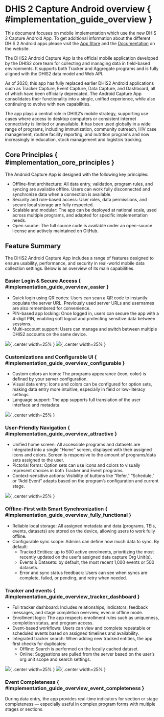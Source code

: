 # DHIS 2 Capture Android overview { #implementation_guide_overview }

This document focuses on mobile implementation which use the new DHIS 2 Capture Android App. To get additional information about the different DHIS 2 Android apps please visit the [App Store](https://www.dhis2.org/app-store) and the [Documentation](https://www.dhis2.org/android-documentation) on the website. 

The DHIS2 Android Capture App is the official mobile application developed by the DHIS2 core team for collecting and managing data in field-based environments. It supports both Tracker and Aggregate programs and is fully aligned with the DHIS2 data model and Web API.

As of 2020, this app has fully replaced earlier DHIS2 Android applications such as Tracker Capture, Event Capture, Data Capture, and Dashboard, all of which have been officially deprecated. The Android Capture App consolidates their functionality into a single, unified experience, while also continuing to evolve with new capabilities.

The app plays a central role in DHIS2’s mobile strategy, supporting use cases where access to desktop computers or consistent internet connectivity is limited or unavailable. It has been used globally in a wide range of programs, including immunization, community outreach, HIV case management, routine facility reporting, and nutrition programs and now increasingly in education, stock management and logistics tracking.

## Core Principles { #implementation_core_principles }
The Android Capture App is designed with the following key principles:

* Offline-first architecture: All data entry, validation, program rules, and syncing are available offline. Users can work fully disconnected and synchronize data when a connection is available.
* Security and role-based access: User roles, data permissions, and secure local storage are fully respected.
* Scalable and modular: The app can be deployed at national scale, used across multiple programs, and adapted for specific implementation needs.
* Open source: The full source code is available under an open-source license and actively maintained on GitHub.

## Feature Summary
The DHIS2 Android Capture App includes a range of features designed to ensure usability, performance, and security in real-world mobile data collection settings. Below is an overview of its main capabilities.

### Easier Login & Secure Access { #implementation_guide_overview_easier }

* Quick login using QR codes: Users can scan a QR code to instantly populate the server URL. Previously used server URLs and usernames are also remembered for convenience.
* PIN-based app locking: Once logged in, users can secure the app with a 4-digit PIN, enabling soft logout and protecting sensitive data between sessions.
* Multi-account support: Users can manage and switch between multiple DHIS2 accounts on the same device.

![](resources/images/implementation-guide-overview-login.png){ .center width=25% }
![](resources/images/implementation-guide-overview-login2.png){ .center width=25% }


### Customizations and Configurable UI { #implementation_guide_overview_configurable }

* Custom colors an icons: The programs appearance (icon, color) is defined by your server configuration.
* Visual data entry: Icons and colors can be configured for option sets, making data entry more intuitive, especially in field or low-literacy settings.
* Language support: The app supports full translation of the user interface and metadata.

![](resources/images/implementation-guide-overview-custom.png){ .center width=25% }


### User-Friendly Navigation { #implementation_guide_overview_attractive }

* Unified home screen: All accessible programs and datasets are integrated into a single "Home" screen, displayed with their assigned icons and colors. Screen is responsive to the amount of programs/data sets assigned to the user.
* Pictorial forms: Option sets can use icons and colors to visually represent choices in both Tracker and Event programs.
* Context-sensitive actions: Visibility of buttons like “Refer,” “Schedule,” or “Add Event” adapts based on the program’s configuration and current stage.

![](resources/images/implementation-guide-overview-custom2.png){ .center width=25% }


### Offline-First with Smart Synchronization { #implementation_guide_overview_fully_functional }

* Reliable local storage: All assigned metadata and data (programs, TEIs, events, datasets) are stored on the device, allowing users to work fully offline.
* Configurable sync scope: Admins can define how much data to sync. By default:
    - Tracked Entities: up to 500 active enrolments, prioritizing the most recently updated on the user’s assigned data capture Org Unit(s).
    - Events & Datasets: by default, the most recent 1,000 events or 500 datasets.
    - Error and sync status feedback: Users can see when syncs are complete, failed, or pending, and retry when needed.


### Tracker and events { #implementation_guide_overview_tracker_dashboard }

* Full tracker dashboard: Includes relationships, indicators, feedback messages, and stage completion overview, even in offline mode.
* Enrollment logic: The app respects enrollment rules such as uniqueness, completion status, and program access.
* Event-based workflows: Users can view and complete repeatable or scheduled events based on assigned timelines and availability.
* Integrated tracker search: When adding new tracked entities, the app first checks for duplicates:
    - Offline: Search is performed on the locally cached dataset.
    - Online: Suggestions are pulled from the server based on the user’s org unit scope and search settings.

![](resources/images/implementation-guide-overview-tracker.png){ .center width=25% }
![](resources/images/implementation-guide-overview-tracker2.png){ .center width=25% }

### Event Completeness { #implementation_guide_overview_event_completeness }

During data entry, the app provides real-time indicators for section or stage completeness — especially useful in complex program forms with multiple stages or sections.
